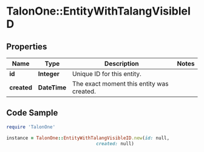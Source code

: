 # TalonOne::EntityWithTalangVisibleID

## Properties

Name | Type | Description | Notes
------------ | ------------- | ------------- | -------------
**id** | **Integer** | Unique ID for this entity. | 
**created** | **DateTime** | The exact moment this entity was created. | 

## Code Sample

```ruby
require 'TalonOne'

instance = TalonOne::EntityWithTalangVisibleID.new(id: null,
                                 created: null)
```


